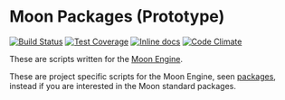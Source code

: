 Moon Packages (Prototype)
=========================
[![Build Status](https://travis-ci.org/IceDragon200/moon-packages-proto.svg?branch=master)](https://travis-ci.org/IceDragon200/moon-packages-proto)
[![Test Coverage](https://codeclimate.com/github/IceDragon200/moon-packages-proto/badges/coverage.svg)](https://codeclimate.com/github/IceDragon200/moon-packages-proto)
[![Inline docs](http://inch-ci.org/github/IceDragon200/moon-packages-proto.svg?branch=master)](http://inch-ci.org/github/IceDragon200/moon-packages-proto)
[![Code Climate](https://codeclimate.com/github/IceDragon200/moon-packages-proto/badges/gpa.svg)](https://codeclimate.com/github/IceDragon200/moon-packages-proto)

These are scripts written for the [Moon Engine](https://github.com/polyfox/moon).

These are project specific scripts for the Moon Engine, seen [packages](https://github.com/polyfox/moon-packages), instead if you are interested in the Moon standard packages. 
